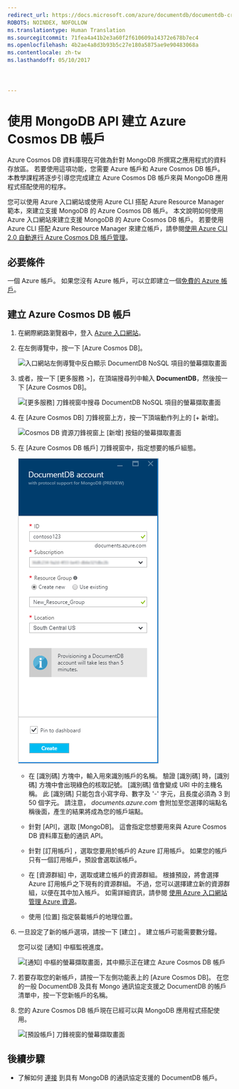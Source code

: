 ```yaml
---
redirect_url: https://docs.microsoft.com/azure/documentdb/documentdb-create-account
ROBOTS: NOINDEX, NOFOLLOW
ms.translationtype: Human Translation
ms.sourcegitcommit: 71fea4a41b2e3a60f2f610609a14372e678b7ec4
ms.openlocfilehash: 4b2ae4a8d3b93b5c27e180a5875ae9e90483068a
ms.contentlocale: zh-tw
ms.lasthandoff: 05/10/2017



---
```


# <a name="create-an-azure-cosmos-db-account-with-mongodb-api"></a>使用 MongoDB API 建立 Azure Cosmos DB 帳戶
Azure Cosmos DB 資料庫現在可做為針對 MongoDB 所撰寫之應用程式的資料存放區。 若要使用這項功能，您需要 Azure 帳戶和 Azure Cosmos DB 帳戶。 本教學課程將逐步引導您完成建立 Azure Cosmos DB 帳戶來與 MongoDB 應用程式搭配使用的程序。 

您可以使用 Azure 入口網站或使用 Azure CLI 搭配 Azure Resource Manager 範本，來建立支援 MongoDB 的 Azure Cosmos DB 帳戶。 本文說明如何使用 Azure 入口網站來建立支援 MongoDB 的 Azure Cosmos DB 帳戶。 若要使用 Azure CLI 搭配 Azure Resource Manager 來建立帳戶，請參閱[使用 Azure CLI 2.0 自動進行 Azure Cosmos DB 帳戶管理](documentdb-automation-resource-manager-cli.md)。

## <a name="prerequisite"></a>必要條件
一個 Azure 帳戶。 如果您沒有 Azure 帳戶，可以立即建立一個[免費的 Azure 帳戶](https://azure.microsoft.com/free/)。
## <a name="create-an-azure-cosmos-db-account"></a>建立 Azure Cosmos DB 帳戶

1. 在網際網路瀏覽器中，登入 [Azure 入口網站](https://portal.azure.com)。
2. 在左側導覽中，按一下 [Azure Cosmos DB]。

    ![入口網站左側導覽中反白顯示 DocumentDB NoSQL 項目的螢幕擷取畫面](./media/documentdb-create-mongodb-account/portalleftnav.png)

3. 或者，按一下 [更多服務 >]，在頂端搜尋列中輸入 **DocumentDB**，然後按一下 [Azure Cosmos DB]。

    ![[更多服務] 刀鋒視窗中搜尋 DocumentDB NoSQL 項目的螢幕擷取畫面](./media/documentdb-create-mongodb-account/more-services-search.PNG)

4. 在 [Azure Cosmos DB] 刀鋒視窗上方，按一下頂端動作列上的 [+ 新增]。

    ![Cosmos DB 資源刀鋒視窗上 [新增] 按鈕的螢幕擷取畫面](./media/documentdb-create-mongodb-account/add-documentdb-account.png)

5. 在 [Azure Cosmos DB 帳戶] 刀鋒視窗中，指定想要的帳戶組態。

   ![[新增具有 MongoDB 的通訊協定支援的 Azure Cosmos DB] 刀鋒視窗的螢幕擷取畫面](./media/documentdb-create-mongodb-account/create-documentdb-mongodb-account.PNG)

    - 在 [識別碼]  方塊中，輸入用來識別帳戶的名稱。  驗證 [識別碼] 時，[識別碼] 方塊中會出現綠色的核取記號。 [識別碼]  值會變成 URI 中的主機名稱。 此 [識別碼]  只能包含小寫字母、數字及 '-' 字元，且長度必須為 3 到 50 個字元。 請注意， *documents.azure.com* 會附加至您選擇的端點名稱後面，產生的結果將成為您的帳戶端點。

    - 針對 [API]，選取 [MongoDB]。 這會指定您想要用來與 Azure Cosmos DB 資料庫互動的通訊 API。

    - 針對 [訂用帳戶] ，選取您要用於帳戶的 Azure 訂用帳戶。 如果您的帳戶只有一個訂用帳戶，預設會選取該帳戶。

    - 在 [資源群組] 中，選取或建立帳戶的資源群組。  根據預設，將會選擇 Azure 訂用帳戶之下現有的資源群組。  不過，您可以選擇建立新的資源群組，以便在其中加入帳戶。 如需詳細資訊，請參閱 [使用 Azure 入口網站管理 Azure 資源](../azure-portal/resource-group-portal.md)。

    - 使用 [位置]  指定裝載帳戶的地理位置。

6. 一旦設定了新的帳戶選項，請按一下 [建立] 。  建立帳戶可能需要數分鐘。

   您可以從 [通知] 中樞監視進度。  

   ![[通知] 中樞的螢幕擷取畫面，其中顯示正在建立 Azure Cosmos DB 帳戶](./media/documentdb-create-mongodb-account/create-documentdb-mongodb-deployment-status.png)  

7. 若要存取您的新帳戶，請按一下左側功能表上的 [Azure Cosmos DB]。 在您的一般 DocumentDB 及具有 Mongo 通訊協定支援之 DocumentDB 的帳戶清單中，按一下您新帳戶的名稱。
8. 您的 Azure Cosmos DB 帳戶現在已經可以與 MongoDB 應用程式搭配使用。

   ![[預設帳戶] 刀鋒視窗的螢幕擷取畫面](./media/documentdb-create-mongodb-account/defaultaccountblade.png)

## <a name="next-steps"></a>後續步驟
* 了解如何 [連接](documentdb-connect-mongodb-account.md) 到具有 MongoDB 的通訊協定支援的 DocumentDB 帳戶。

